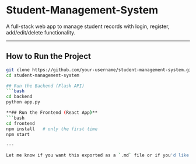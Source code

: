 # Student-Management-System

A full-stack web app to manage student records with login, register, add/edit/delete functionality.

---

## How to Run the Project

```bash
git clone https://github.com/your-username/student-management-system.git
cd student-management-system

## Run the Backend (Flask API)
```bash
cd backend
python app.py

**## Run the Frontend (React App)**
```bash
cd frontend
npm install   # only the first time
npm start

---

Let me know if you want this exported as a `.md` file or if you'd like a ZIP-ready project structure too.




